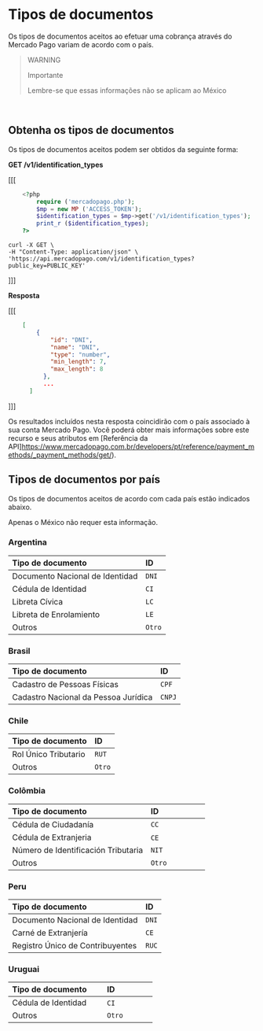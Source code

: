 
# Tipos de documentos

Os tipos de documentos aceitos ao efetuar uma cobrança através do Mercado Pago variam de acordo com o país.<br>

> WARNING
>
> Importante
>
> Lembre-se que essas informações não se aplicam ao México

<br>

## Obtenha os tipos de documentos

Os tipos de documentos aceitos podem ser obtidos da seguinte forma:

**GET /v1/identification_types**


[[[
```php
    <?php
        require ('mercadopago.php');
        $mp = new MP ('ACCESS_TOKEN');
        $identification_types = $mp->get('/v1/identification_types');
        print_r ($identification_types);
    ?>
```
```curl
curl -X GET \
-H "Content-Type: application/json" \
'https://api.mercadopago.com/v1/identification_types?public_key=PUBLIC_KEY'
```
]]]


**Resposta**


[[[
```json
    [
        {
            "id": "DNI",
            "name": "DNI",
            "type": "number",
            "min_length": 7,
            "max_length": 8
          },
          ...
      ]
```
]]]


Os resultados incluídos nesta resposta coincidirão com o país associado à sua conta Mercado Pago. Você poderá obter mais informações sobre este recurso e seus atributos em [Referência da API]https://www.mercadopago.com.br/developers/pt/reference/payment_methods/_payment_methods/get/).

## Tipos de documentos por país

Os tipos de documentos aceitos de acordo com cada país estão indicados abaixo.

Apenas o México não requer esta informação.

### Argentina

Tipo de documento               | ID                       |
:------------------------------ | :----------------------- |
Documento Nacional de Identidad | `DNI`                    |
Cédula de Identidad             | `CI`                     |
Libreta Cívica                  | `LC`                     |
Libreta de Enrolamiento         | `LE`                     |
Outros                          | `Otro`                   |

### Brasil

Tipo de documento           | ID                       |
:-------------------------- | :----------------------- |
Cadastro de Pessoas Físicas | `CPF`                    |
Cadastro Nacional da Pessoa Jurídica | `CNPJ`                   |

### Chile

Tipo de documento          | ID                       |
:------------------------- | :----------------------- |
Rol Único Tributario       | `RUT`                    |
Outros                     | `Otro`                   |

### Colômbia

Tipo de documento                   | ID                       |
:---------------------------------- | :----------------------- |
Cédula de Ciudadanía                | `CC`                     |
Cédula de Extranjeria               | `CE`                     |
Número de Identificación Tributaria | `NIT`                    |
Outros                              | `Otro`                   |

### Peru

Tipo de documento                | ID                       |
:------------------------------- | :----------------------- |
Documento Nacional de Identidad  | `DNI`                    |
Carné de Extranjería             | `CE`                     |
Registro Único de Contribuyentes | `RUC`                    |

### Uruguai

Tipo de documento          | ID                       |
:------------------------- | :----------------------- |
Cédula de Identidad        | `CI`                    |
Outros                     | `Otro`                   |

